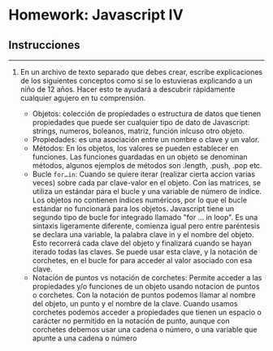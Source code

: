 # Homework: Javascript IV

## Instrucciones
---
1. En un archivo de texto separado que debes crear, escribe explicaciones de los siguientes conceptos como si se lo estuvieras explicando a un niño de 12 años. Hacer esto te ayudará a descubrir rápidamente cualquier agujero en tu comprensión.

	* Objetos: colección de propiedades o estructura de datos que tienen propiedades que puede ser cualquier tipo de dato de Javascript: strings, numeros, boleanos, matriz, función inlcuso otro objeto.
	* Propiedades: es una asociación entre un nombre o clave y un valor.
	* Métodos: En los objetos, los valores se pueden establecer en funciones. Las funciones guardadas en un objeto se denominan métodos, algunos ejemplos de métodos son .length, .push, .pop etc.
	* Bucle `for…in`: Cuando se quiere iterar (realizar cierta accion varias veces) sobre cada par clave-valor en el objeto. Con las matrices, se utiliza un estándar para el bucle y una variable de número de índice. Los objetos no contienen índices numéricos, por lo que el bucle estándar no funcionará para los objetos. Javascript tiene un segundo tipo de bucle for integrado llamado "for ... in loop". Es una sintaxis ligeramente diferente, comienza igual pero entre paréntesis se declara una variable, la palabra clave in y el nombre del objeto. Esto recorrerá cada clave del objeto y finalizará cuando se hayan iterado todas las claves. Se puede usar esta clave, y la notación de corchetes, en el bucle for para acceder al valor asociado con esa clave.
	* Notación de puntos vs notación de corchetes: Permite acceder a las propiedades y/o funciones de un objeto usando notacion de puntos o corchetes. 
	  Con la notación de puntos podemos llamar al nombre del objeto, un punto y el nombre de la clave. 
	  Cuando usamos corchetes podemos acceder a propiedades que tienen un espacio o carácter no permitido en la notación de punto, aunque con corchetes debemos usar una cadena o número, o una variable que apunte a una cadena o número
